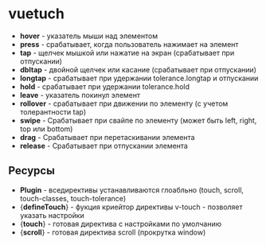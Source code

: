 # vuetuch

- **hover** - указатель мыши над элементом
- **press** - срабатывает, когда пользователь нажимает на элемент
- **tap** - щелчек мышкой или нажатие на экран (срабатывает при отпускании)
- **dbltap** - двойной щелчек или касание (срабатывает при отпускании)
- **longtap** - срабатывает при удержании tolerance.longtap и отпускании
- **hold** - срабатывает при удержании tolerance.hold
- **leave** - указатель покинул элемент
- **rollover** - срабатывает при движении по элементу (c учетом толерантности tap)
- **swipe** - Срабатывает при свайпе по элементу (может быть left, right, top или bottom)
- **drag** - Срабатывает при перетаскивании элемента
- **release** - Срабатывает при отпускании элемента

## Ресурсы

- **Plugin** - вседирективы устанавливаются глоабльно (touch, scroll, touch-classes, touch-tolerance)
- {**defineTouch**} - фукция криейтор директивы v-touch - позволяет указать настройки
- {**touch**} - готовая директива с настройками по умолчанию
- {**scroll**} - готовая директива scroll (прокрутка window)